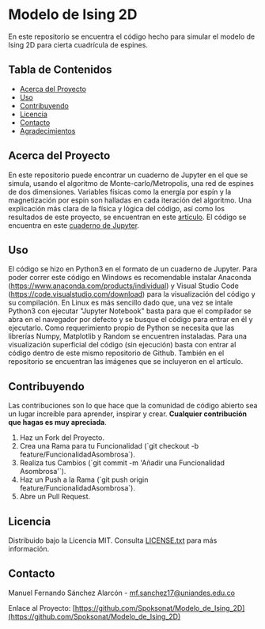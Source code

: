 # Modelo de Ising 2D

En este repositorio se encuentra el código hecho para simular el modelo de Ising 2D para cierta cuadrícula de espines.

## Tabla de Contenidos

- [Acerca del Proyecto](#acerca-del-proyecto)
- [Uso](#uso)
- [Contribuyendo](#contribuyendo)
- [Licencia](#licencia)
- [Contacto](#contacto)
- [Agradecimientos](#agradecimientos)

## Acerca del Proyecto

En este repositorio puede encontrar un cuaderno de Jupyter en el que se simula, usando el algoritmo de Monte-carlo/Metropolis, una red de espines de
dos dimensiones. Variables físicas como la energía por espín y la magnetización por espin son halladas en cada iteración del algoritmo. Una explicación más clara de la física y lógica del código, así como los resultados de este proyecto, se encuentran en este [artículo](Articulo_Mecanica_Estadistica.pdf). El código se encuentra en este [cuaderno de Jupyter](Algoritmo_Metropolis.ipynb).

## Uso

El código se hizo en Python3 en el formato de un cuaderno de Jupyter. Para poder correr este código en Windows es recomendable instalar Anaconda (https://www.anaconda.com/products/individual) y Visual Studio Code (https://code.visualstudio.com/download) para la visualización del código y su compilación. En Linux es más sencillo dado que, una vez se intale Python3 con ejecutar "Jupyter Notebook" basta para que el compilador se abra en el navegador por defecto y se busque el código para entrar en él y ejecutarlo. Como requerimiento propio de Python se necesita que las librerías Numpy, Matplotlib y Random se encuentren instaladas. Para una visualización superficial del código (sin ejecución) basta con entrar al código dentro de este mismo repositorio de Github. También en el repositorio se encuentran las imágenes que se incluyeron en el artículo.


## Contribuyendo

Las contribuciones son lo que hace que la comunidad de código abierto sea un lugar increíble para aprender, inspirar y crear. **Cualquier contribución que hagas es muy apreciada**.

1. Haz un Fork del Proyecto.
2. Crea una Rama para tu Funcionalidad (\`git checkout -b feature/FuncionalidadAsombrosa\`).
3. Realiza tus Cambios (\`git commit -m 'Añadir una Funcionalidad Asombrosa'\`).
4. Haz un Push a la Rama (\`git push origin feature/FuncionalidadAsombrosa\`).
5. Abre un Pull Request.

## Licencia

Distribuido bajo la Licencia MIT. Consulta [LICENSE.txt](LICENCE.txt) para más información.

## Contacto

Manuel Fernando Sánchez Alarcón  - mf.sanchez17@uniandes.edu.co

Enlace al Proyecto: [https://github.com/Spoksonat/Modelo_de_Ising_2D](https://github.com/Spoksonat/Modelo_de_Ising_2D)
